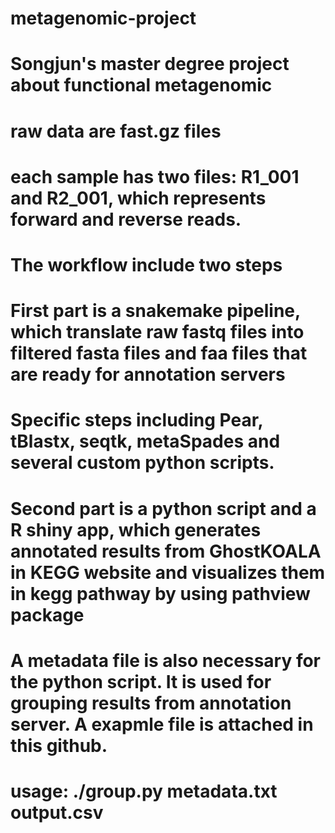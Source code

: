 # metagenomic-project
# Songjun's master degree project about functional metagenomic 

# raw data are fast.gz files
# each sample has two files: R1_001 and R2_001, which represents forward and reverse reads.

# The workflow include two steps
# First part is a snakemake pipeline, which translate raw fastq files into filtered fasta files and faa files that are ready for annotation servers
# Specific steps including Pear, tBlastx, seqtk, metaSpades and several custom python scripts.


# Second part is a python script and a R shiny app, which generates annotated results from GhostKOALA in KEGG website and visualizes them in kegg pathway by using pathview package
# A metadata file is also necessary for the python script. It is used for grouping results from annotation server. A exapmle file is attached in this github.
# usage: ./group.py metadata.txt output.csv
